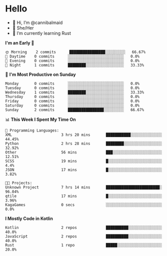 # Hello
- 👋 Hi, I’m @cannibalmaid
- 👀 She/Her
- 🌱 I’m currently learning Rust

<!--START_SECTION:waka-->
**I'm an Early 🐤** 

```text
🌞 Morning    2 commits      ████████████████░░░░░░░░░   66.67% 
🌆 Daytime    0 commits      ░░░░░░░░░░░░░░░░░░░░░░░░░   0.0% 
🌃 Evening    0 commits      ░░░░░░░░░░░░░░░░░░░░░░░░░   0.0% 
🌙 Night      1 commits      ████████░░░░░░░░░░░░░░░░░   33.33%

```
📅 **I'm Most Productive on Sunday** 

```text
Monday       0 commits      ░░░░░░░░░░░░░░░░░░░░░░░░░   0.0% 
Tuesday      0 commits      ░░░░░░░░░░░░░░░░░░░░░░░░░   0.0% 
Wednesday    1 commits      ████████░░░░░░░░░░░░░░░░░   33.33% 
Thursday     0 commits      ░░░░░░░░░░░░░░░░░░░░░░░░░   0.0% 
Friday       0 commits      ░░░░░░░░░░░░░░░░░░░░░░░░░   0.0% 
Saturday     0 commits      ░░░░░░░░░░░░░░░░░░░░░░░░░   0.0% 
Sunday       2 commits      ████████████████░░░░░░░░░   66.67%

```


📊 **This Week I Spent My Time On** 

```text
💬 Programming Languages: 
XML                      3 hrs 20 mins       ███████████░░░░░░░░░░░░░░   44.45% 
Python                   2 hrs 28 mins       ████████░░░░░░░░░░░░░░░░░   32.92% 
Other                    56 mins             ███░░░░░░░░░░░░░░░░░░░░░░   12.51% 
SCSS                     19 mins             █░░░░░░░░░░░░░░░░░░░░░░░░   4.4% 
JSON                     17 mins             █░░░░░░░░░░░░░░░░░░░░░░░░   3.82%

🐱‍💻 Projects: 
Unknown Project          7 hrs 14 mins       ████████████████████████░   96.04% 
qtile                    17 mins             █░░░░░░░░░░░░░░░░░░░░░░░░   3.96% 
KagaGames                0 secs              ░░░░░░░░░░░░░░░░░░░░░░░░░   0.0%

```

**I Mostly Code in Kotlin** 

```text
Kotlin                   2 repos             ██████████░░░░░░░░░░░░░░░   40.0% 
JavaScript               2 repos             ██████████░░░░░░░░░░░░░░░   40.0% 
Rust                     1 repo              █████░░░░░░░░░░░░░░░░░░░░   20.0%

```



<!--END_SECTION:waka-->
